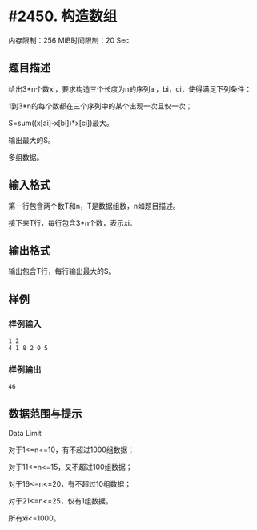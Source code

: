 # #2450. 构造数组

内存限制：256 MiB时间限制：20 Sec

## 题目描述

给出3*n个数xi，要求构造三个长度为n的序列ai，bi，ci，使得满足下列条件：

1到3*n的每个数都在三个序列中的某个出现一次且仅一次；

S=sum((x[ai]-x[bi])*x[ci])最大。

输出最大的S。

多组数据。

## 输入格式

第一行包含两个数T和n，T是数据组数，n如题目描述。

接下来T行，每行包含3*n个数，表示xi。

## 输出格式

输出包含T行，每行输出最大的S。

## 样例

### 样例输入

    
    1 2
    4 1 8 2 0 5
    

### 样例输出

    
    46
    

## 数据范围与提示

Data Limit

对于1<=n<=10，有不超过1000组数据；

对于11<=n<=15，又不超过100组数据；

对于16<=n<=20，有不超过10组数据；

对于21<=n<=25，仅有1组数据。

所有xi<=1000。

